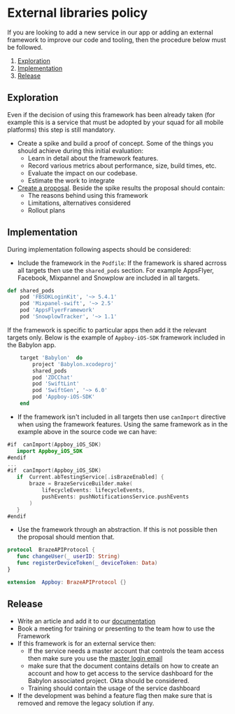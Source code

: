 # External libraries policy


If you are looking to add a new service in our app or adding an external framework to improve our code and tooling, then the procedure below must be followed.
1. [Exploration](#exploration)
1. [Implementation](#implementation)
1. [Release](#release)

## Exploration
Even if the decision of using this framework has been already taken (for example this is a service that must be adopted by your squad for all mobile platforms) this step is still mandatory. 

 - Create a spike and build a proof of concept. Some of the things you should achieve during this initial evaluation: 
	 - Learn in detail about the framework features.
	 - Record various metrics about performance, size, build times, etc.
	 - Evaluate the impact on our codebase.
	 - Estimate the work to integrate
 - [Create a proposal](https://github.com/babylonhealth/ios-playbook/blob/master/Cookbook/Technical-Documents/WritingAProposal.md). Beside the spike results the proposal should contain:
	- The reasons behind using this framework
	- Limitations, alternatives considered
	- Rollout plans 
 
## Implementation
During implementation following aspects should be considered:
* Include the framework in the `Podfile`:
	If the framework is shared acrross all targets then use the `shared_pods` section.
	For example AppsFlyer,  Facebook, Mixpannel and Snowplow are included in all targets.

```ruby
def shared_pods
	pod 'FBSDKLoginKit', '~> 5.4.1'
	pod 'Mixpanel-swift', '~> 2.5'
	pod 'AppsFlyerFramework'
	pod 'SnowplowTracker', '~> 1.1'
```

If the framework is specific to particular apps then add it the relevant targets only.
Below is the example of `Appboy-iOS-SDK` framework included in the Babylon app.
```ruby
	target 'Babylon'  do
		project 'Babylon.xcodeproj'
		shared_pods
		pod 'ZDCChat'
		pod 'SwiftLint'
		pod 'SwiftGen', '~> 6.0'
		pod 'Appboy-iOS-SDK'
	end
```

 - If the framework isn't included in all targets then use `canImport` directive when using the framework features.
Using the same framework as in the example above in the source code we can have: 
 ```swift
 #if  canImport(Appboy_iOS_SDK)
	import Appboy_iOS_SDK
#endif
...
 #if  canImport(Appboy_iOS_SDK)
	if  Current.abTestingService[.isBrazeEnabled] {
		braze = BrazeServiceBuilder.make(
			lifecycleEvents: lifecycleEvents,
			pushEvents: pushNotificationsService.pushEvents
		)
	}
#endif
```
 - Use the framework through an abstraction. If this is not possible then the proposal should mention that.
 ```swift
 protocol  BrazeAPIProtocol {
	func changeUser(_ userID: String)
	func registerDeviceToken(_ deviceToken: Data)
}

extension  Appboy: BrazeAPIProtocol {}
 ```

## Release
- Write an article and add it to our [documentation](https://github.com/babylonhealth/babylon-ios/blob/develop/Documentation/README.md)
- Book a meeting for training or presenting to the team how to use the Framework 
- If this framework is for an external service then:
	- If the service needs a master account that controls the team access then make sure you use the [master login email](https://github.com/babylonhealth/babylon-ios/blob/develop/Documentation/to-use-daily/iOSTeamEmails.md#login-account)
	- make sure that the document contains details on how to create an account and how to get access to the service dashboard for the Babylon associated project. Okta should be considered.
	- Training should contain the usage of the service dashboard
- If the development was behind a feature flag then make sure that is removed and remove the legacy solution if any.
